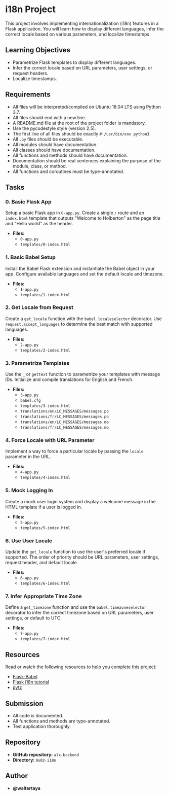 # i18n Project

This project involves implementing internationalization (i18n) features in a Flask application. You will learn how to display different languages, infer the correct locale based on various parameters, and localize timestamps.

## Learning Objectives

- Parametrize Flask templates to display different languages.
- Infer the correct locale based on URL parameters, user settings, or request headers.
- Localize timestamps.

## Requirements

- All files will be interpreted/compiled on Ubuntu 18.04 LTS using Python 3.7.
- All files should end with a new line.
- A README.md file at the root of the project folder is mandatory.
- Use the pycodestyle style (version 2.5).
- The first line of all files should be exactly `#!/usr/bin/env python3`.
- All `.py` files should be executable.
- All modules should have documentation.
- All classes should have documentation.
- All functions and methods should have documentation.
- Documentation should be real sentences explaining the purpose of the module, class, or method.
- All functions and coroutines must be type-annotated.

## Tasks

### 0. Basic Flask App

Setup a basic Flask app in `0-app.py`. Create a single `/` route and an `index.html` template that outputs "Welcome to Holberton" as the page title and "Hello world" as the header.

- **Files:** 
  - `0-app.py`
  - `templates/0-index.html`

### 1. Basic Babel Setup

Install the Babel Flask extension and instantiate the Babel object in your app. Configure available languages and set the default locale and timezone.

- **Files:** 
  - `1-app.py`
  - `templates/1-index.html`

### 2. Get Locale from Request

Create a `get_locale` function with the `babel.localeselector` decorator. Use `request.accept_languages` to determine the best match with supported languages.

- **Files:** 
  - `2-app.py`
  - `templates/2-index.html`

### 3. Parametrize Templates

Use the `_` or `gettext` function to parametrize your templates with message IDs. Initialize and compile translations for English and French.

- **Files:** 
  - `3-app.py`
  - `babel.cfg`
  - `templates/3-index.html`
  - `translations/en/LC_MESSAGES/messages.po`
  - `translations/fr/LC_MESSAGES/messages.po`
  - `translations/en/LC_MESSAGES/messages.mo`
  - `translations/fr/LC_MESSAGES/messages.mo`

### 4. Force Locale with URL Parameter

Implement a way to force a particular locale by passing the `locale` parameter in the URL.

- **Files:** 
  - `4-app.py`
  - `templates/4-index.html`

### 5. Mock Logging In

Create a mock user login system and display a welcome message in the HTML template if a user is logged in.

- **Files:** 
  - `5-app.py`
  - `templates/5-index.html`

### 6. Use User Locale

Update the `get_locale` function to use the user's preferred locale if supported. The order of priority should be URL parameters, user settings, request header, and default locale.

- **Files:** 
  - `6-app.py`
  - `templates/6-index.html`

### 7. Infer Appropriate Time Zone

Define a `get_timezone` function and use the `babel.timezoneselector` decorator to infer the correct timezone based on URL parameters, user settings, or default to UTC.

- **Files:** 
  - `7-app.py`
  - `templates/7-index.html`

## Resources

Read or watch the following resources to help you complete this project:

- [Flask-Babel](https://pythonhosted.org/Flask-Babel/)
- [Flask i18n tutorial](https://blog.miguelgrinberg.com/post/the-flask-mega-tutorial-part-xiii-i18n-and-l10n)
- [pytz](https://pythonhosted.org/pytz/)

## Submission

- All code is documented.
- All functions and methods are type-annotated.
- Test application thoroughly.

## Repository

- **GitHub repository:** `alx-backend`
- **Directory:** `0x02-i18n`

## Author

- **@waltertaya**
